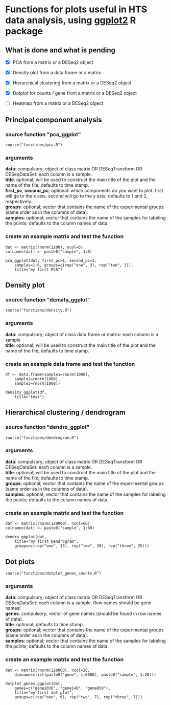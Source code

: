 # Functions for plots useful in HTS data analysis, using [ggplot2](http://ggplot2.org/) R package


## What is done and what is pending

- [x] PCA from a matrix or a DESeq2 object
- [x] Density plot from a data frame or a matrix
- [x] Hierarchical clustering from a matrix or a DESeq2 object
- [x] Dotplot for counts / gene from a matrix or a DESeq2 object
- [ ] Heatmap from a matrix or a DESeq2 object


## Principal component analysis

### source function "pca_ggplot"

```
source("functions/pca.R")
```

### arguments

**data**: compulsory; object of class matrix OR DESeqTransform OR DESeqDataSet: each column is a sample.<br>
**title**: optional; will be used to construct the main title of the plot and the name of the file; defaults to time stamp.<br>
**first_pc**, **second_pc**; optional: which components do you want to plot. first will go to the x axis, second will go to the y axis; defaults to 1 and 2, respectively.<br>
**groups**: optional; vector that contains the name of the experimental groups (same order as in the columns of data).<br>
**samples**: optional; vector that contains the name of the samples for labeling the points; defaults to the column names of data.<br>

### create an example matrix and test the function

```
dat <- matrix(rnorm(1200), ncol=6)
colnames(dat) <- paste0("sample", 1:6)

pca_ggplot(dat, first_pc=1, second_pc=3, 
	samples=1:6, groups=c(rep("one", 3), rep("two", 3)), 
	title="my first PCA")
```



## Density plot

### source function "density_ggplot"

```
source("functions/density.R")
```

### arguments

**data**: compulsory; object of class data.frame or matrix: each column is a sample<br>
**title**: optional; will be used to construct the main title of the plot and the name of the file; defaults to time stamp.<br>


### create an example data frame and test the function

```
df <- data.frame(sample1=rnorm(1000), 
	sample2=rnorm(1000),
	sample3=rnorm(1000))

density_ggplot(df, 
	title="test")
```

## Hierarchical clustering / dendrogram

### source function "dendro_ggplot"

```
source("functions/dendrogram.R")
```

### arguments

**data**: compulsory; object of class matrix OR DESeqTransform OR DESeqDataSet: each column is a sample.<br>
**title**: optional; will be used to construct the main title of the plot and the name of the file; defaults to time stamp.<br>
**groups**: optional; vector that contains the name of the experimental groups (same order as in the columns of data).<br>
**samples**: optional; vector that contains the name of the samples for labeling the points; defaults to the column names of data.<br>

### create an example matrix and test the function

```
dat <- matrix(rnorm(120000), ncol=60)
colnames(dat) <- paste0("sample", 1:60)

dendro_ggplot(dat, 
	title="my first Dendrogram",
	groups=c(rep("one", 15), rep("two", 20), rep("three", 25)))
```

## Dot plots

```
source("functions/dotplot_genes_counts.R")
```

### arguments

**data**: compulsory; object of class matrix OR DESeqTransform OR DESeqDataSet: each column is a sample. Row names should be gene names!<br>
**genes**: compulsory; vector of gene names (should be found in row names of data).<br>
**title**: optional; defaults to time stamp.<br>
**groups**: optional; vector that contains the name of the experimental groups (same order as in the columns of data).<br>
**samples**: optional; vector that contains the name of the samples for labeling the points; defaults to the column names of data.<br>

### create an example matrix and test the function

```
dat <- matrix(rnorm(120000), ncol=20, 
	dimnames=list(paste0("gene", 1:6000), paste0("sample", 1:20)))

dotplot_genes_ggplot(dat, 
	genes=c("gene2030", "gene140", "gene850"),
	title="my first dot plot",
	groups=c(rep("one", 6), rep("two", 7), rep("three", 7)))
```





